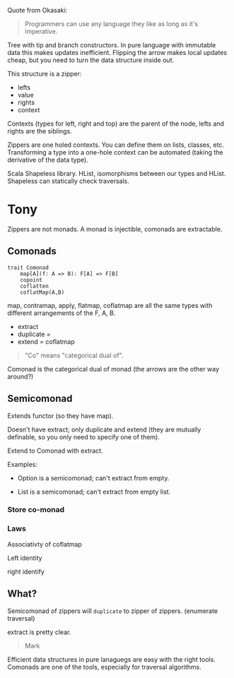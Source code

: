 Quote from Okasaki:

> Programmers can use any language they like as long as it's imperative.

Tree with tip and branch constructors. In pure language with immutable data
this makes updates inefficient. Flipping the arrow makes local updates cheap,
but you need to turn the data structure inside out.

This structure is a zipper:

- lefts
- value
- rights
- context

Contexts (types for left, right and top) are the parent of the node, lefts and
rights are the siblings.

Zippers are one holed contexts. You can define them on lists, classes, etc.
Transforming a type into a one-hole context can be automated (taking the
derivative of the data type).

Scala Shapeless library. HList, isomorphisms between our types and HList.
Shapeless can statically check traversals.

# Tony

Zippers are not monads. A monad is injectible, comonads are extractable.

## Comonads

	trait Comonad
		map[A](f: A => B): F[A] => F[B]
		copoint
		coflatten
		coflatMap(A,B)

map, contramap, apply, flatmap, coflatmap are all the same types with different
arrangements of the F, A, B.

- extract
- duplicate = 
- extend = coflatmap

> "Co" means "categorical dual of".

Comonad is the categorical dual of monad (the arrows are the other way around?)

## Semicomonad

Extends functor (so they have map).

Doesn't have extract; only duplicate and extend (they are mutually definable,
so you only need to specify one of them).

Extend to Comonad with extract.

Examples:

- Option is a semicomonad; can't extract from empty.

- List is a semicomonad; can't extract from empty list.

### Store co-monad

### Laws

Associativty of coflatmap

Left identity

right identify

## What?

Semicomonad of zippers will `duplicate` to zipper of zippers. (enumerate
traversal)

extract is pretty clear.

> Mark

Efficient data structures in pure lanaguegs are easy with the right tools.
Comonads are one of the tools, especially for traversal algorithms.
